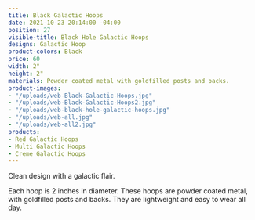 ```yaml
---
title: Black Galactic Hoops
date: 2021-10-23 20:14:00 -04:00
position: 27
visible-title: Black Hole Galactic Hoops
designs: Galactic Hoop
product-colors: Black
price: 60
width: 2"
height: 2"
materials: Powder coated metal with goldfilled posts and backs.
product-images:
- "/uploads/web-Black-Galactic-Hoops.jpg"
- "/uploads/web-Black-Galactic-Hoops2.jpg"
- "/uploads/web-black-hole-galactic-hoops.jpg"
- "/uploads/web-all.jpg"
- "/uploads/web-all2.jpg"
products:
- Red Galactic Hoops
- Multi Galactic Hoops
- Creme Galactic Hoops
---
```


Clean design with a galactic flair.

Each hoop is 2 inches in diameter. These hoops are powder coated metal, with goldfilled posts and backs. They are lightweight and easy to wear all day.